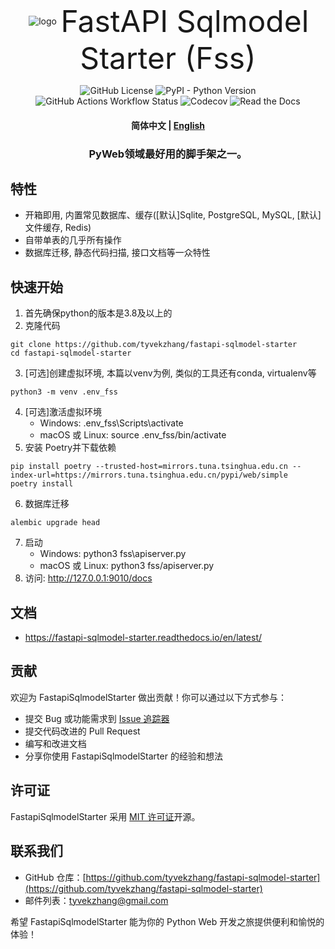 <div  align="center" style="margin-top: 3%">
   <p>
     <img src="https://raw.githubusercontent.com/tyvekzhang/fastapi-sqlmodel-starter/main/docs/img/logo.png" alt="logo" style="vertical-align:middle; margin: 0.5%"/>
     <span style="vertical-align:middle; font-size: 48px;">FastAPI Sqlmodel Starter (Fss)</span>
   </p>
   <p>
     <img alt="GitHub License" src="https://img.shields.io/github/license/tyvekzhang/fastapi-sqlmodel-starter">
     <img alt="PyPI - Python Version" src="https://img.shields.io/pypi/pyversions/fastapi-sqlmodel-starter">
     <img alt="GitHub Actions Workflow Status" src="https://img.shields.io/github/actions/workflow/status/tyvekzhang/fastapi-sqlmodel-starter/ci.yaml">
     <img alt="Codecov" src="https://img.shields.io/codecov/c/github/tyvekzhang/fastapi-sqlmodel-starter">
     <img alt="Read the Docs" src="https://img.shields.io/readthedocs/fastapi-sqlmodel-starter">
   </p>
   <h4>
      <p>
        <b>简体中文</b> |
        <a href="https://github.com/tyvekzhang/fastapi-sqlmodel-starter/blob/main/docs/README_en.md">English</a>
     </p>
   </h4>
   <h3>
    PyWeb领域最好用的脚手架之一。
   </h3>
</div>


## 特性

- 开箱即用, 内置常见数据库、缓存([默认]Sqlite, PostgreSQL, MySQL, [默认]文件缓存, Redis)
- 自带单表的几乎所有操作
- 数据库迁移, 静态代码扫描, 接口文档等一众特性

## 快速开始
1. 首先确保python的版本是3.8及以上的
2. 克隆代码
```shell
git clone https://github.com/tyvekzhang/fastapi-sqlmodel-starter
cd fastapi-sqlmodel-starter
```
3. [可选]创建虚拟环境, 本篇以venv为例, 类似的工具还有conda, virtualenv等
```shell
python3 -m venv .env_fss
```
4. [可选]激活虚拟环境
    - Windows: .env_fss\Scripts\activate
    - macOS 或 Linux: source .env_fss/bin/activate
5. 安装 Poetry并下载依赖
```shell
pip install poetry --trusted-host=mirrors.tuna.tsinghua.edu.cn --index-url=https://mirrors.tuna.tsinghua.edu.cn/pypi/web/simple
poetry install
```
6. 数据库迁移
```shell
alembic upgrade head
```
7. 启动
   - Windows: python3 fss\apiserver.py
   - macOS 或 Linux: python3 fss/apiserver.py
8. 访问: http://127.0.0.1:9010/docs
## 文档
- https://fastapi-sqlmodel-starter.readthedocs.io/en/latest/
## 贡献

欢迎为 FastapiSqlmodelStarter 做出贡献！你可以通过以下方式参与：

- 提交 Bug 或功能需求到 [Issue 追踪器](https://github.com/tyvekzhang/fastapi-sqlmodel-starter/issues)
- 提交代码改进的 Pull Request
- 编写和改进文档
- 分享你使用 FastapiSqlmodelStarter 的经验和想法

## 许可证

FastapiSqlmodelStarter 采用 [MIT 许可证](https://opensource.org/licenses/MIT)开源。

## 联系我们

- GitHub 仓库：[https://github.com/tyvekzhang/fastapi-sqlmodel-starter](https://github.com/tyvekzhang/fastapi-sqlmodel-starter)
- 邮件列表：[tyvekzhang@gmail.com](mailto:tyvekzhang@gmail.com)


希望 FastapiSqlmodelStarter 能为你的 Python Web 开发之旅提供便利和愉悦的体验！
